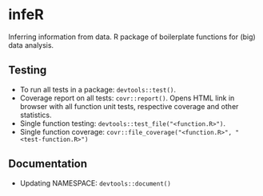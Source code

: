 # infeR
Inferring information from data. R package of boilerplate functions for (big) data analysis. 

## Testing 
* To run all tests in a package: `devtools::test()`. 
* Coverage report on all tests: `covr::report()`. Opens HTML link in browser with all function unit tests, respective coverage and other statistics. 
* Single function testing: `devtools::test_file("<function.R>")`. 
* Single function coverage: `covr::file_coverage("<function.R>", "<test-function.R>")`

## Documentation
* Updating NAMESPACE: `devtools::document()` 
